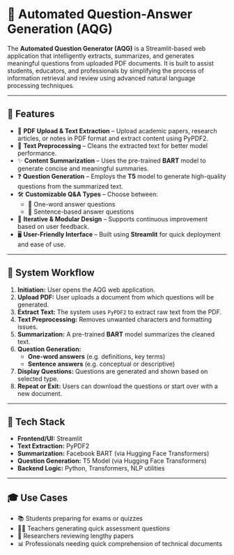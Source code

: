 # 📘 Automated Question-Answer Generation (AQG)

The **Automated Question Generator (AQG)** is a Streamlit-based web application that intelligently extracts, summarizes, and generates meaningful questions from uploaded PDF documents. It is built to assist students, educators, and professionals by simplifying the process of information retrieval and review using advanced natural language processing techniques.

---

## 🚀 Features

- 📄 **PDF Upload & Text Extraction** – Upload academic papers, research articles, or notes in PDF format and extract content using PyPDF2.
- 🧹 **Text Preprocessing** – Cleans the extracted text for better model performance.
- ✨ **Content Summarization** – Uses the pre-trained **BART** model to generate concise and meaningful summaries.
- ❓ **Question Generation** – Employs the **T5** model to generate high-quality questions from the summarized text.
- 🛠️ **Customizable Q&A Types** – Choose between:
  - 🔹 One-word answer questions
  - 🔹 Sentence-based answer questions
- 🧠 **Iterative & Modular Design** – Supports continuous improvement based on user feedback.
- 🖥️ **User-Friendly Interface** – Built using **Streamlit** for quick deployment and ease of use.

---

## 🔄 System Workflow

1. **Initiation:** User opens the AQG web application.
2. **Upload PDF:** User uploads a document from which questions will be generated.
3. **Extract Text:** The system uses `PyPDF2` to extract raw text from the PDF.
4. **Text Preprocessing:** Removes unwanted characters and formatting issues.
5. **Summarization:** A pre-trained **BART** model summarizes the cleaned text.
6. **Question Generation:**
   - **One-word answers** (e.g. definitions, key terms)
   - **Sentence answers** (e.g. conceptual or descriptive)
7. **Display Questions:** Questions are generated and shown based on selected type.
8. **Repeat or Exit:** Users can download the questions or start over with a new document.

---

## 🧰 Tech Stack

- **Frontend/UI:** Streamlit
- **Text Extraction:** PyPDF2
- **Summarization:** Facebook BART (via Hugging Face Transformers)
- **Question Generation:** T5 Model (via Hugging Face Transformers)
- **Backend Logic:** Python, Transformers, NLP utilities

---

## 🎓 Use Cases

- 📚 Students preparing for exams or quizzes
- 🧑‍🏫 Teachers generating quick assessment questions
- 📑 Researchers reviewing lengthy papers
- 📊 Professionals needing quick comprehension of technical documents






